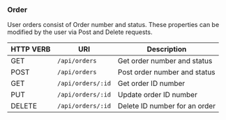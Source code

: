 ### Order

User orders consist of Order number and status. These properties can be modified by the user via Post and Delete requests.

| HTTP VERB | URI                               | Description                       |
| ---       | ---                               | ---                               |
| GET       | `/api/orders`                     | Get order number and status       |
| POST      | `/api/orders`                     | Post order number and status      |
| GET       | `/api/orders/:id`                 | Get order ID number               |
| PUT       | `/api/orders/:id`                 | Update order ID number            |
| DELETE    | `/api/orders/:id`                 | Delete ID number for an order     |


